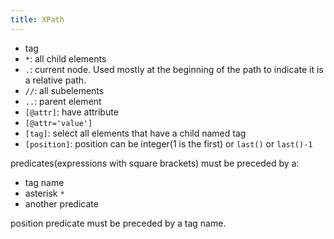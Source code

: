 ```yaml
---
title: XPath
---
```


* tag
* `*`: all child elements
* `.`: current node. Used mostly at the beginning of the path to indicate it is a relative path.
* `//`: all subelements
* `..`: parent element
* `[@attr]`: have attribute
* `[@attr='value']`
* `[tag]`: select all elements that have a child named tag
* `[position]`: position can be integer(1 is the first) or `last()` or `last()-1`

predicates(expressions with square brackets) must be preceded by a:

* tag name
* asterisk `*`
* another predicate

position predicate must be preceded by a tag name.
